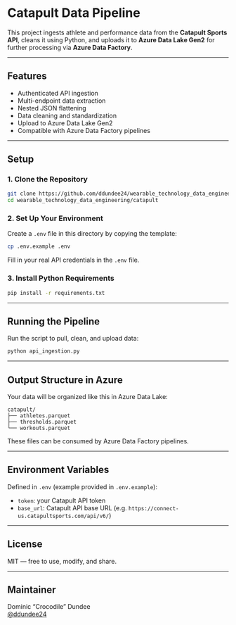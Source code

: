 # Catapult Data Pipeline

This project ingests athlete and performance data from the **Catapult Sports API**, cleans it using Python, and uploads it to **Azure Data Lake Gen2** for further processing via **Azure Data Factory**.

---

## Features

- Authenticated API ingestion
- Multi-endpoint data extraction
- Nested JSON flattening
- Data cleaning and standardization
- Upload to Azure Data Lake Gen2
- Compatible with Azure Data Factory pipelines

---

## Setup

### 1. Clone the Repository

```bash
git clone https://github.com/ddundee24/wearable_technology_data_engineering.git
cd wearable_technology_data_engineering/catapult
```

### 2. Set Up Your Environment

Create a `.env` file in this directory by copying the template:

```bash
cp .env.example .env
```

Fill in your real API credentials in the `.env` file.

### 3. Install Python Requirements

```bash
pip install -r requirements.txt
```

---

## Running the Pipeline

Run the script to pull, clean, and upload data:

```bash
python api_ingestion.py
```

---

## Output Structure in Azure

Your data will be organized like this in Azure Data Lake:

```
catapult/
├── athletes.parquet
├── thresholds.parquet
└── workouts.parquet
```

These files can be consumed by Azure Data Factory pipelines.

---

## Environment Variables

Defined in `.env` (example provided in `.env.example`):

- `token`: your Catapult API token
- `base_url`: Catapult API base URL (e.g. `https://connect-us.catapultsports.com/api/v6/`)

---

## License

MIT — free to use, modify, and share.

---

## Maintainer

Dominic “Crocodile” Dundee  
[@ddundee24](https://github.com/ddundee24)